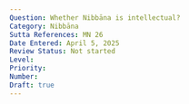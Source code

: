 ```yaml
---
Question: Whether Nibbāna is intellectual?
Category: Nibbāna
Sutta References: MN 26
Date Entered: April 5, 2025
Review Status: Not started
Level: 
Priority: 
Number: 
Draft: true
---
```

